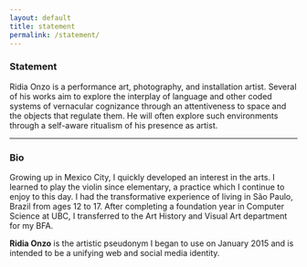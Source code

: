 ```yaml
---
layout: default
title: statement
permalink: /statement/
---
```



### Statement

Ridia Onzo is a performance art, photography, and installation artist.
Several of his works aim to explore the interplay of language and other coded
systems of vernacular cognizance through an attentiveness to space and the
objects that regulate them. He will often explore such environments through
a self-aware ritualism of his presence as artist.

<hr class="small-dark">

### Bio

Growing up in Mexico City, I quickly developed an interest in the arts. I learned to play the violin since elementary, a practice which I continue to enjoy to this day. I had the transformative experience of living in São Paulo, Brazil from ages 12 to 17. After completing a foundation year in Computer Science at UBC, I transferred to the Art History and Visual Art department for my BFA.

<strong>Ridia Onzo</strong> is the artistic pseudonym I began to use on January 2015 and is intended to be a unifying web and social media identity.
